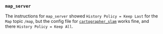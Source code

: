 ### `map_server`

The instructions for `map_server` showed `History Policy = Keep Last` for the `Map` topic `/map`, but the config file for [`cartographer_slam`](https://github.com/ivogeorg/cartographer_slam.git) works fine, and there `History Policy = Keep All`.

